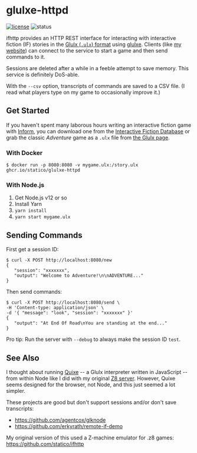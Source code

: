 # glulxe-httpd

[![license](https://img.shields.io/github/license/statico/glulxe-httpd.svg?style=flat-square)](https://github.com/statico/glulxe-httpd/blob/master/LICENSE)
![status](https://img.shields.io/github/workflow/status/statico/glulxe-httpd/Create%20and%20publish%20a%20Docker%20image.svg?style=flat-square)

ifhttp provides an HTTP REST interface for interacting with interactive fiction (IF) stories in the [Glulx (`.ulx`) format](http://ifwiki.org/index.php/Glulx) using [glulxe](https://github.com/erkyrath/glulxe). Clients (like [my website](https://github.com/statico/langterm)) can connect to the service to start a game and then send commands to it.

Sessions are deleted after a while in a feeble attempt to save memory. This service is definitely DoS-able.

With the `--csv` option, transcripts of commands are saved to a CSV file. (I read what players type on my game to occasionally improve it.)

## Get Started

If you haven't spent many laborous hours writing an interactive fiction game with [Inform](http://inform7.com/), you can download one from the [Interactive Fiction Database](https://ifdb.tads.org/search?searchfor=format:Glulx%2fBlorb) or grab the classic _Adventure_ game as a `.ulx` file from [the Glulx page](https://www.eblong.com/zarf/glulx/index.html).

### With Docker

    $ docker run -p 8080:8080 -v mygame.ulx:/story.ulx ghcr.io/statico/glulxe-httpd

### With Node.js

1. Get Node.js v12 or so
1. Install Yarn
1. `yarn install`
1. `yarn start mygame.ulx`

## Sending Commands

First get a session ID:

    $ curl -X POST http://localhost:8080/new
    {
       "session": "xxxxxxx",
       "output": "Welcome to Adventure!\n\nADVENTURE..."
    }

Then send commands:

    $ curl -X POST http://localhost:8080/send \
    -H 'Content-type: application/json' \
    -d '{ "message": "look", "session": "xxxxxxx" }'
    {
       "output": "At End Of Road\nYou are standing at the end..."
    }

Pro tip: Run the server with `--debug` to always make the session ID `test`.

## See Also

I thought about running [Quixe](https://github.com/erkyrath/quixe) -- a Glulx interpreter written in JavaScript -- from within Node like I did with my original [Z8 server](https://github.com/statico/ifhttp). However, Quixe seems designed for the browser, not Node, and this just seemed a lot simpler.

These projects are good but don't support sessions and/or don't save transcripts:

- https://github.com/agentcox/glknode
- https://github.com/erkyrath/remote-if-demo

My original version of this used a Z-machine emulator for .z8 games: https://github.com/statico/ifhttp
